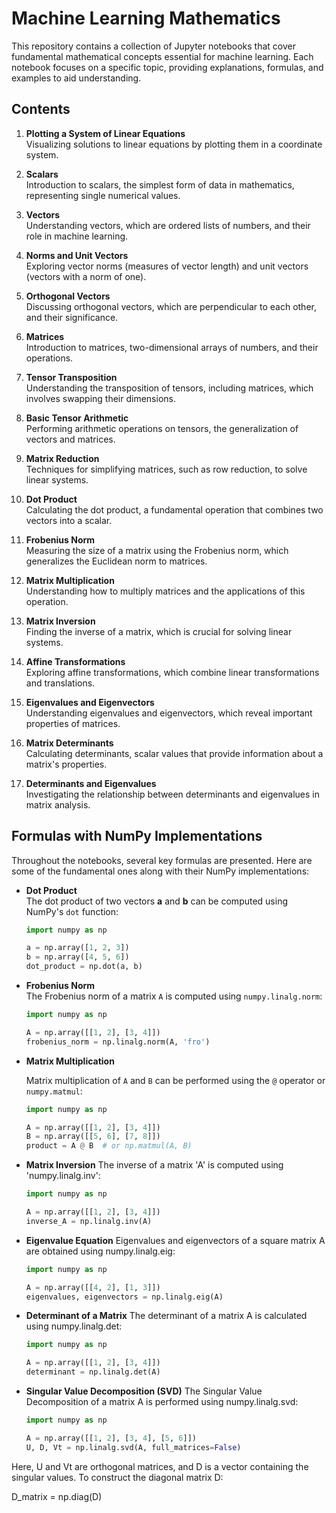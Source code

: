 
# Machine Learning Mathematics

This repository contains a collection of Jupyter notebooks that cover fundamental mathematical concepts essential for machine learning. Each notebook focuses on a specific topic, providing explanations, formulas, and examples to aid understanding.

## Contents

1. **Plotting a System of Linear Equations**  
   Visualizing solutions to linear equations by plotting them in a coordinate system.

2. **Scalars**  
   Introduction to scalars, the simplest form of data in mathematics, representing single numerical values.

3. **Vectors**  
   Understanding vectors, which are ordered lists of numbers, and their role in machine learning.

4. **Norms and Unit Vectors**  
   Exploring vector norms (measures of vector length) and unit vectors (vectors with a norm of one).

5. **Orthogonal Vectors**  
   Discussing orthogonal vectors, which are perpendicular to each other, and their significance.

6. **Matrices**  
   Introduction to matrices, two-dimensional arrays of numbers, and their operations.

7. **Tensor Transposition**  
   Understanding the transposition of tensors, including matrices, which involves swapping their dimensions.

8. **Basic Tensor Arithmetic**  
   Performing arithmetic operations on tensors, the generalization of vectors and matrices.

9. **Matrix Reduction**  
   Techniques for simplifying matrices, such as row reduction, to solve linear systems.

10. **Dot Product**  
    Calculating the dot product, a fundamental operation that combines two vectors into a scalar.

11. **Frobenius Norm**  
    Measuring the size of a matrix using the Frobenius norm, which generalizes the Euclidean norm to matrices.

12. **Matrix Multiplication**  
    Understanding how to multiply matrices and the applications of this operation.

13. **Matrix Inversion**  
    Finding the inverse of a matrix, which is crucial for solving linear systems.

14. **Affine Transformations**  
    Exploring affine transformations, which combine linear transformations and translations.

15. **Eigenvalues and Eigenvectors**  
    Understanding eigenvalues and eigenvectors, which reveal important properties of matrices.

16. **Matrix Determinants**  
    Calculating determinants, scalar values that provide information about a matrix's properties.

17. **Determinants and Eigenvalues**  
    Investigating the relationship between determinants and eigenvalues in matrix analysis.

## Formulas with NumPy Implementations

Throughout the notebooks, several key formulas are presented. Here are some of the fundamental ones along with their NumPy implementations:

- **Dot Product**  
  The dot product of two vectors **a** and **b** can be computed using NumPy's `dot` function:

  ```python
  import numpy as np

  a = np.array([1, 2, 3])
  b = np.array([4, 5, 6])
  dot_product = np.dot(a, b)

- **Frobenius Norm**  
  The Frobenius norm of a matrix `A` is computed using `numpy.linalg.norm`:

  ```python
  import numpy as np

  A = np.array([[1, 2], [3, 4]])
  frobenius_norm = np.linalg.norm(A, 'fro')

- **Matrix Multiplication**

   Matrix multiplication of `A` and `B` can be performed using the `@` operator or `numpy.matmul`:

   ```python
   import numpy as np

   A = np.array([[1, 2], [3, 4]])
   B = np.array([[5, 6], [7, 8]])
   product = A @ B  # or np.matmul(A, B)


- **Matrix Inversion**
   The inverse of a matrix 'A' is computed using 'numpy.linalg.inv':

   ```python
   import numpy as np

   A = np.array([[1, 2], [3, 4]])
   inverse_A = np.linalg.inv(A)

- **Eigenvalue Equation**
   Eigenvalues and eigenvectors of a square matrix A are obtained using numpy.linalg.eig:

   ```python
   import numpy as np

   A = np.array([[4, 2], [1, 3]])
   eigenvalues, eigenvectors = np.linalg.eig(A)

- **Determinant of a Matrix**
   The determinant of a matrix A is calculated using numpy.linalg.det:

   ```python
   import numpy as np

   A = np.array([[1, 2], [3, 4]])
   determinant = np.linalg.det(A)

- **Singular Value Decomposition (SVD)**
   The Singular Value Decomposition of a matrix A is performed using numpy.linalg.svd:

   ```python
   import numpy as np

   A = np.array([[1, 2], [3, 4], [5, 6]])
   U, D, Vt = np.linalg.svd(A, full_matrices=False)

Here, U and Vt are orthogonal matrices, and D is a vector containing the singular values. To construct the diagonal matrix D:

   D_matrix = np.diag(D)
